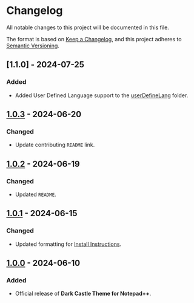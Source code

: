 # Changelog

All notable changes to this project will be documented in this file.

The format is based on [Keep a Changelog](https://keepachangelog.com/en/1.1.0/),
and this project adheres to [Semantic Versioning](https://semver.org/spec/v2.0.0.html).

## [1.1.0] - 2024-07-25

### Added

- Added User Defined Language support to the [userDefineLang](../userDefineLang/) folder.

## [1.0.3] - 2024-06-20

### Changed

- Update contributing `README` link.

## [1.0.2] - 2024-06-19

### Changed

- Updated `README`.

## [1.0.1] - 2024-06-15

### Changed

- Updated formatting for [Install Instructions](../INSTALL.md).

## [1.0.0] - 2024-06-10

### Added

- Official release of **Dark Castle Theme for Notepad++**.

[1.0.3]: https://github.com/scottgriv/Dark-Castle-Notepad-Plus-Plus/compare/v1.0.2...v1.0.3
[1.0.2]: https://github.com/scottgriv/Dark-Castle-Notepad-Plus-Plus/compare/v1.0.1...v1.0.2
[1.0.1]: https://github.com/scottgriv/Dark-Castle-Notepad-Plus-Plus/compare/v1.0.0...v1.0.1
[1.0.0]: https://github.com/scottgriv/Dark-Castle-Notepad-Plus-Plus/releases/tag/v1.0.0
